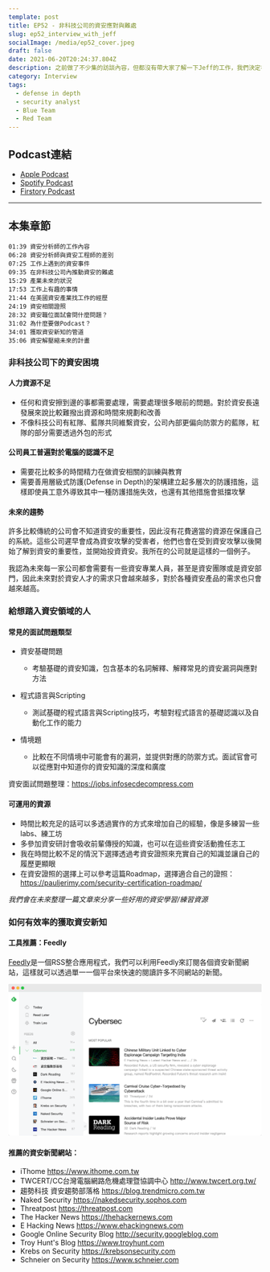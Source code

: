 ```yaml
---
template: post
title: EP52 - 非科技公司的資安應對與難處
slug: ep52_interview_with_jeff
socialImage: /media/ep52_cover.jpeg
draft: false
date: 2021-06-20T20:24:37.804Z
description: 之前做了不少集的訪談內容，但都沒有帶大家了解一下Jeff的工作，我們決定在停更前的這集帶大家透過Jeff的工作了解一下在美國非科技公司的資安分析師都在做些什麼
category: Interview
tags:
  - defense in depth
  - security analyst
  - Blue Team
  - Red Team
---
```

## Podcast連結

* [Apple Podcast](https://podcasts.apple.com/tw/podcast/ep52-%E9%9D%9E%E7%A7%91%E6%8A%80%E5%85%AC%E5%8F%B8%E7%9A%84%E8%B3%87%E5%AE%89%E6%87%89%E5%B0%8D%E8%88%87%E9%9B%A3%E8%99%95/id1513276667?i=1000526199480)
* [Spotify Podcast](https://open.spotify.com/episode/5G8YKPSmVXkzWiE31weKjp)
* [Firstory Podcast](https://open.firstory.me/story/ckq5o0rvlwcx00846ofgq50ih)

- - -

## 本集章節

`01:39 資安分析師的工作內容`\
`06:28 資安分析師與資安工程師的差別`\
`07:25 工作上遇到的資安事件`\
`09:35 在非科技公司內推動資安的難處`\
`15:29 產業未來的狀況`\
`17:53 工作上有趣的事情`\
`21:44 在美國資安產業找工作的經歷`\
`24:19 資安相關證照`\
`28:32 資安職位面試會問什麼問題？`\
`31:02 為什麼要做Podcast？`\
`34:01 獲取資安新知的管道`\
`35:06 資安解壓縮未來的計畫`

### 非科技公司下的資安困境

#### 人力資源不足

* 任何和資安擦到邊的事都需要處理，需要處理很多眼前的問題。對於資安長遠發展來說比較難撥出資源和時間來規劃和改善
* 不像科技公司有紅隊、藍隊共同維繫資安，公司內部更偏向防禦方的藍隊，紅隊的部分需要透過外包的形式

#### 公司員工普遍對於電腦的認識不足

* 需要花比較多的時間精力在做資安相關的訓練與教育
* 需要善用層級式防護(Defense in Depth)的架構建立起多層次的防護措施，這樣即使員工意外導致其中一種防護措施失效，也還有其他措施會抵擋攻擊

#### 未來的趨勢

許多比較傳統的公司會不知道資安的重要性，因此沒有花費適當的資源在保護自己的系統。這些公司遲早會成為資安攻擊的受害者，他們也會在受到資安攻擊以後開始了解到資安的重要性，並開始投資資安。我所在的公司就是這樣的一個例子。

我認為未來每一家公司都會需要有一些資安專業人員，甚至是資安團隊或是資安部門，因此未來對於資安人才的需求只會越來越多，對於各種資安產品的需求也只會越來越高。

### 給想踏入資安領域的人

#### 常見的面試問題類型

* 資安基礎問題

  * 考驗基礎的資安知識，包含基本的名詞解釋、解釋常見的資安漏洞與應對方法
* 程式語言與Scripting

  * 測試基礎的程式語言與Scripting技巧，考驗對程式語言的基礎認識以及自動化工作的能力
* 情境題

  * 比較在不同情境中可能會有的漏洞，並提供對應的防禦方式。面試官會可以從應對中知道你的資安知識的深度和廣度

資安面試問題整理：<https://jobs.infosecdecompress.com>

#### 可運用的資源

* 時間比較充足的話可以多透過實作的方式來增加自己的經驗，像是多練習一些labs、練工坊
* 多參加資安研討會吸收前輩傳授的知識，也可以在這些資安活動擔任志工
* 我在時間比較不足的情況下選擇透過考資安證照來充實自己的知識並讓自己的履歷更顯眼
* 在資安證照的選擇上可以參考這篇Roadmap，選擇適合自己的證照：<https://pauljerimy.com/security-certification-roadmap/>

*我們會在未來整理一篇文章來分享一些好用的資安學習/練習資源*

### 如何有效率的獲取資安新知

#### 工具推薦：Feedly

[Feedly](https://feedly.com/)是一個RSS整合應用程式，我們可以利用Feedly來訂閱各個資安新聞網站，這樣就可以透過單一一個平台來快速的閱讀許多不同網站的新聞。

![](/media/jeff_feedly.png)

#### 推薦的資安新聞網站：

* iThome <https://www.ithome.com.tw>
* TWCERT/CC台灣電腦網路危機處理暨協調中心 <http://www.twcert.org.tw/>
* 趨勢科技 資安趨勢部落格 <https://blog.trendmicro.com.tw>
* Naked Security <https://nakedsecurity.sophos.com>
* Threatpost <https://threatpost.com>
* The Hacker News <https://thehackernews.com>
* E Hacking News <https://www.ehackingnews.com>
* Google Online Security Blog <http://security.googleblog.com>
* Troy Hunt's Blog <https://www.troyhunt.com>
* Krebs on Security <https://krebsonsecurity.com>
* Schneier on Security <https://www.schneier.com>